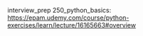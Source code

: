 interview_prep
250_python_basics: https://epam.udemy.com/course/python-exercises/learn/lecture/16165663#overview
